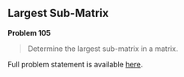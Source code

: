 Largest Sub-Matrix
------------------

**Problem 105**

> Determine the largest sub-matrix in a matrix.

Full problem statement is available [here][mirror].

[mirror]: https://github.com/rdtsc/codeeval-problem-statements/tree/master/hard/105-largest-sub-matrix/
          "View Problem Statement Mirror"
